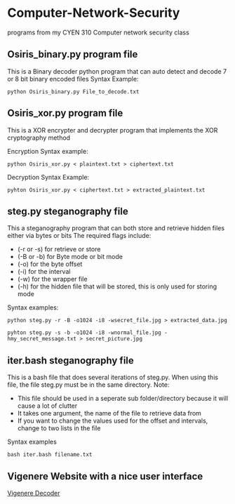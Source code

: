 # Computer-Network-Security
programs from my CYEN 310 Computer network security class

## Osiris_binary.py program file
This is a Binary decoder python program that can auto detect and decode 7 or 8 bit binary encoded files
Syntax Example:
```
python Osiris_binary.py File_to_decode.txt
```
## Osiris_xor.py program file
This is a XOR encrypter and decrypter program that implements the XOR cryptography method

Encryption Syntax example:
```
python Osiris_xor.py < plaintext.txt > ciphertext.txt
```
Decryption Syntax Example:
```
pyhton Osiris_xor.py < ciphertext.txt > extracted_plaintext.txt
```
## steg.py steganography file
This a steganography program that can both store and retrieve hidden files either via bytes or bits
The required flags include: 
- (-r or -s) for retrieve or store
- (-B or -b) for Byte mode or bit mode
- (-o) for the byte offset
- (-i) for the interval
- (-w) for the wrapper file
- (-h) for the hidden file that will be stored, this is only used for storing mode

Syntax examples:
```
python steg.py -r -B -o1024 -i8 -wsecret_file.jpg > extracted_data.jpg

pyhton steg.py -s -b -o1024 -i8 -wnormal_file.jpg -hmy_secret_message.txt > secret_picture.jpg

```
## iter.bash steganography file
This is a bash file that does several iterations of steg.py. When using this file, the file steg.py must be in the same directory.
Note:
- This file should be used in a seperate sub folder/directory because it will cause a lot of clutter
- It takes one argument, the name of the file to retrieve data from
- If you want to change the values used for the offset and intervals, change to two lists in the file 

Syntax examples
```
bash iter.bash filename.txt
```
## Vigenere Website with a nice user interface
[Vigenere Decoder](https://www.dcode.fr/vigenere-cipher)
